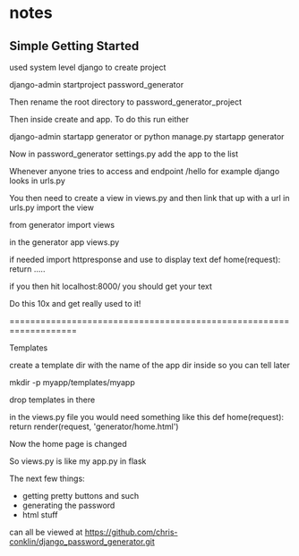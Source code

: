 # notes


## Simple Getting Started

used system level django to create project

django-admin startproject password_generator

Then rename the root directory to password_generator_project

Then inside create and app. To do this run either 

django-admin startapp generator
or 
python manage.py startapp generator

Now in password_generator settings.py add the app to the list

Whenever anyone tries to access and endpoint /hello for example
django looks in urls.py 

You then need to create a view in views.py and then link that up with a url
in urls.py import the view

from generator import views

in the generator app views.py 

if needed import httpresponse and use to display text
def home(request):
    return .....

if you then hit localhost:8000/ you should get your text  

Do this 10x and get really used to it!

===================================================================

Templates

create a template dir with the name of the app dir inside so you can tell later

mkdir -p myapp/templates/myapp

drop templates in there

in the views.py file you would need something like this
def home(request):
    return render(request, 'generator/home.html')

Now the home page is changed

So views.py is like my app.py in flask


The next few things:

- getting pretty buttons and such
- generating the password
- html stuff 

can all be viewed at https://github.com/chris-conklin/django_password_generator.git

